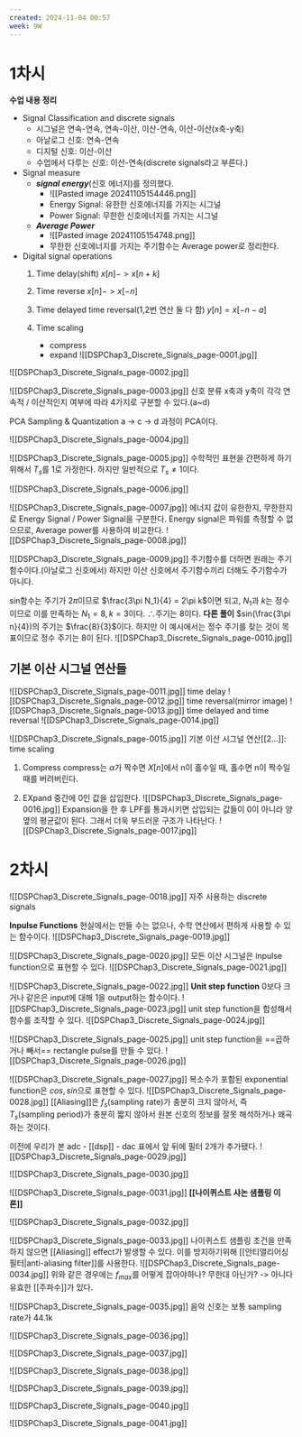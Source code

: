```yaml
---
created: 2024-11-04 00:57
week: 9W
---
```


# 1차시
**수업 내용 정리**
- Signal Classification and discrete signals
	- 시그널은 연속-연속, 연속-이산, 이산-연속, 이산-이산(x축-y축)
	- 아날로그 신호: 연속-연속
	- 디지털 신호: 이산-이산
	- 수업에서 다루는 신호: 이산-연속(discrete signals라고 부른다.)
- Signal measure
	- ***signal energy***(신호 에너지)를 정의했다.
		- ![[Pasted image 20241105154446.png]]
		- Energy Signal: 유한한 신호에너지를 가지는 시그널
		- Power Signal: 무한한 신호에너지를 가지는 시그널
	- ***Average Power***
		- ![[Pasted image 20241105154748.png]]
		- 무한한 신호에너지를 가지는 주기함수는 Average power로 정리한다.
- Digital signal operations
	1. Time delay(shift)
		$x[n] -> x[n+k]$
	2. Time reverse
		$x[n] -> x[-n]$
	3. Time delayed time reversal(1,2번 연산 둘 다 함)
		$y[n]=x[-n-a]$

	4. Time scaling
		- compress
		- expand
 ![[DSPChap3_Discrete_Signals_page-0001.jpg]]

![[DSPChap3_Discrete_Signals_page-0002.jpg]]

![[DSPChap3_Discrete_Signals_page-0003.jpg]]
신호 분류
x축과 y축이 각각 연속적 / 이산적인지 여부에 따라 4가지로 구분할 수 있다.(a~d)

PCA
	Sampling & Quantization
	a -> c -> d 과정이 PCA이다.

![[DSPChap3_Discrete_Signals_page-0004.jpg]]

![[DSPChap3_Discrete_Signals_page-0005.jpg]]
수학적인 표현을 간편하게 하기 위해서 $T_s$를 1로 가정한다.
하지만 일반적으로 $T_s\neq1$이다.

![[DSPChap3_Discrete_Signals_page-0006.jpg]]

![[DSPChap3_Discrete_Signals_page-0007.jpg]]
에너지 값이 유한한지, 무한한지로 Energy Signal / Power Signal을 구분한다.
Energy signal은 파워를 측정할 수 없으므로, Average power를 사용하여 비교한다.
![[DSPChap3_Discrete_Signals_page-0008.jpg]]

![[DSPChap3_Discrete_Signals_page-0009.jpg]]
주기함수를 더하면 원래는 주기함수이다.(아날로그 신호에서)
하지만 이산 신호에서 주기함수끼리 더해도 주기함수가 아니다.

sin함수는 주기가 $2\pi$이므로 $\frac{3\pi N_1}{4} = 2\pi k$이면 되고, $N_1$과 $k$는 정수이므로 이를 만족하는 $N_1 = 8, k = 3$이다. $\therefore$주기는 8이다.
	**다른 풀이**
		$sin(\frac{3\pi n}{4})의 주기는 $\frac{8}{3}$이다. 하지만 이 예시에서는 정수 주기를 찾는 것이 목표이므로 정수 주기는 8이 된다.
![[DSPChap3_Discrete_Signals_page-0010.jpg]]

## 기본 이산 시그널 연산들
![[DSPChap3_Discrete_Signals_page-0011.jpg]]
time delay
![[DSPChap3_Discrete_Signals_page-0012.jpg]]
time reversal(mirror image)
![[DSPChap3_Discrete_Signals_page-0013.jpg]]
time delayed and time reversal
![[DSPChap3_Discrete_Signals_page-0014.jpg]]

![[DSPChap3_Discrete_Signals_page-0015.jpg]]
기본 이산 시그널 연산[[2...]]: time scaling
1. Compress
	compress는 $\alpha$가 짝수면 $X[n]$에서 n이 홀수일 때, 홀수면 n이 짝수일 때를 버려버린다.

2. EXpand
	중간에 0인 값을 삽입한다.
![[DSPChap3_Discrete_Signals_page-0016.jpg]]
Expansion을 한 후 LPF를 통과시키면 삽입되는 값들이 0이 아니라 양옆의 평균값이 된다.
그래서 더욱 부드러운 구조가 나타난다.
![[DSPChap3_Discrete_Signals_page-0017.jpg]]

# 2차시
![[DSPChap3_Discrete_Signals_page-0018.jpg]]
자주 사용하는 discrete signals


**Inpulse Functions**
현실에서는 만들 수는 없으나, 수학 연산에서 편하게 사용할 수 있는 함수이다.
![[DSPChap3_Discrete_Signals_page-0019.jpg]]

![[DSPChap3_Discrete_Signals_page-0020.jpg]]
모든 이산 시그널은 inpulse function으로 표현할 수 있다.
![[DSPChap3_Discrete_Signals_page-0021.jpg]]

![[DSPChap3_Discrete_Signals_page-0022.jpg]]
**Unit step function**
0보다 크거나 같은은 input에 대해 1을 output하는 함수이다.
![[DSPChap3_Discrete_Signals_page-0023.jpg]]
unit step function을 합성해서 함수를 조작할 수 있다.
![[DSPChap3_Discrete_Signals_page-0024.jpg]]

![[DSPChap3_Discrete_Signals_page-0025.jpg]]
unit step function을 ==곱하거나 빼서== rectangle pulse를 만들 수 있다.
![[DSPChap3_Discrete_Signals_page-0026.jpg]]

![[DSPChap3_Discrete_Signals_page-0027.jpg]]
복소수가 포함된 exponential function은 $cos, sin$으로 표현할 수 있다.
![[DSPChap3_Discrete_Signals_page-0028.jpg]]
[[Aliasing]]은 $f_s$(sampling rate)가 충분히 크지 않아서, 즉 $T_s$(sampling period)가 충분히 짧지 않아서 원본 신호의 정보를 잘못 해석하거나 왜곡하는 것이다.

이전에 우리가 본 adc - [[dsp]] - dac 표에서 앞 뒤에 필터 2개가 추가됐다.
![[DSPChap3_Discrete_Signals_page-0029.jpg]]

![[DSPChap3_Discrete_Signals_page-0030.jpg]]

![[DSPChap3_Discrete_Signals_page-0031.jpg]]
**[[나이퀴스트 샤논 샘플링 이론]]**

![[DSPChap3_Discrete_Signals_page-0032.jpg]]

![[DSPChap3_Discrete_Signals_page-0033.jpg]]
나이퀴스트 샘플링 조건을 만족하지 않으면 [[Aliasing]] effect가 발생할 수 있다.
이를 방지하기위해 [[안티앨리어싱 필터|anti-aliasing filter]]를 사용한다.
![[DSPChap3_Discrete_Signals_page-0034.jpg]]
위와 같은 경우에는 $f_{max}$를 어떻게 잡아야하나? 무한대 아닌가? -> 아니다 유효한 [[주파수]]가 있다.

![[DSPChap3_Discrete_Signals_page-0035.jpg]]
음악 신호는 보통 sampling rate가 44.1k


![[DSPChap3_Discrete_Signals_page-0036.jpg]]

![[DSPChap3_Discrete_Signals_page-0037.jpg]]

![[DSPChap3_Discrete_Signals_page-0038.jpg]]

![[DSPChap3_Discrete_Signals_page-0039.jpg]]

![[DSPChap3_Discrete_Signals_page-0040.jpg]]

![[DSPChap3_Discrete_Signals_page-0041.jpg]]